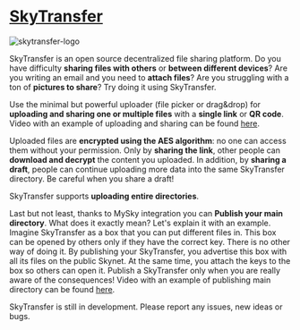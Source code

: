 # [SkyTransfer](http://skytransfer.hns.siasky.net/)

![skytransfer-logo](https://siasky.net/MAAORin8Q10kmdSN_BfmCmC2oOZ6wQmeobC2TSScKgAmiA)

SkyTransfer is an open source decentralized file sharing platform. Do you have difficulty **sharing files with others** or **between different devices**? Are you writing an email and you need to **attach files**? Are you struggling with a ton of **pictures to share**? Try doing it using SkyTransfer.

Use the minimal but powerful uploader (file picker or drag&drop) for **uploading and sharing one or multiple files** with a **single link** or **QR code**. Video with an example of uploading and sharing can be found [here](https://skytransfer.hns.siasky.net/#/6aa9de77b24d43a0338f664acf0c78d0617e71310eb2eab002e17d38a14a461a/a1edc6b4cdbf160e05301a07bdca6e81256be320f3ba0eb9f5ebaad5746c3966952f2a99404f23a559c014880064d8c501aebe1392b55b1c475a3d7998185d8f).

Uploaded files are **encrypted using the AES algorithm**: no one can access them without your permission. Only by **sharing the link**, other people can **download and decrypt** the content you uploaded. In addition, by **sharing a draft**, people can continue uploading more data into the same SkyTransfer directory. Be careful when you share a draft!

SkyTransfer supports **uploading entire directories**.

Last but not least, thanks to MySky integration you can **Publish your main directory**. What does it exactly mean? Let's explain it with an example. Imagine SkyTransfer as a box that you can put different files in. This box can be opened by others only if they have the correct key. There is no other way of doing it. By publishing your SkyTransfer, you advertise this box with all its files on the public Skynet. At the same time, you attach the keys to the box so others can open it. Publish a SkyTransfer only when you are really aware of the consequences!
Video with an example of publishing main directory can be found [here](https://skytransfer.hns.siasky.net/#/43ad6472811f8b3fe47d0c70445286c33c9a58bbd658cd6c24216025352f1926/3603c6925b263896d65690f5f305a6ed8aba86ca4b57b824507ce92a67d72e67d573d2c932bcc281040be50d070398ed9df23a3f9d8278b9a857678c9a049ad4).

SkyTransfer is still in development. Please report any issues, new ideas or bugs.